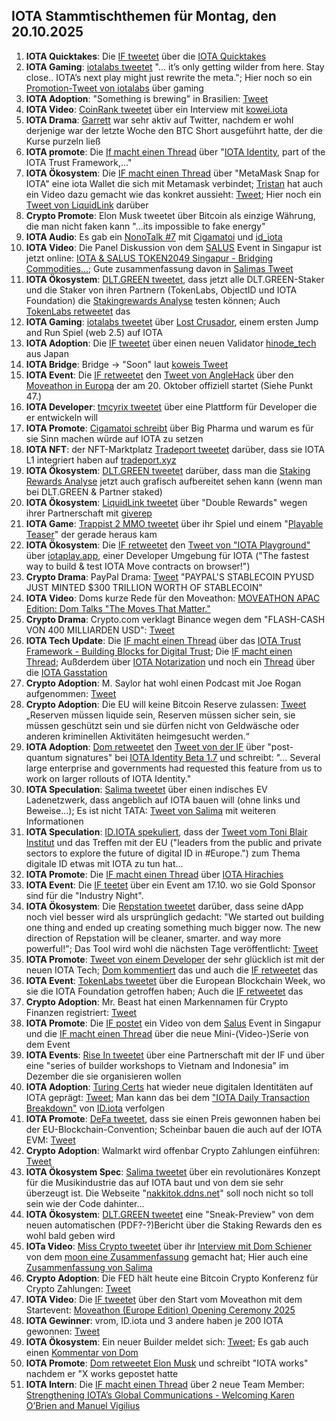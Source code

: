 ## IOTA Stammtischthemen für Montag, den 20.10.2025

1. **IOTA Quicktakes**: Die [IF tweetet](https://x.com/iota/status/1977664491610329303) über die [IOTA Quicktakes](https://youtu.be/wMTWwu71aYo)
2. **IOTA Gaming**: [iotalabs tweetet](https://x.com/iotalabs_/status/1977750756267635006) "... it’s only getting wilder from here. Stay close.. IOTA’s next play might just rewrite the meta."; Hier noch so ein [Promotion-Tweet von iotalabs](https://x.com/iotalabs_/status/1980133649761898967) über gaming
3. **IOTA Adoption**: "Something is brewing" in Brasilien: [Tweet](https://x.com/paulozumach/status/1977764783987265984)
4. **IOTA Video**: [CoinRank tweetet](https://x.com/CoinRank_io/status/1976939502955643294) über ein Interview mit [kowei.iota](https://x.com/kowei1995)
5. **IOTA Drama**: [Garrett](https://x.com/GarrettBullish) war sehr aktiv auf Twitter, nachdem er wohl derjenige war der letzte Woche den BTC Short ausgeführt hatte, der die Kurse purzeln ließ
6. **IOTA promote**: Die [If macht einen Thread](https://x.com/iota/status/1978038070655008834) über "[IOTA Identity](https://docs.iota.org/developer/iota-identity/), part of the IOTA Trust Framework,..."
7. **IOTA Ökosystem**: Die [IF macht einen Thread](https://x.com/iota/status/1978083369482166701) über "MetaMask Snap for IOTA" eine iota Wallet die sich mit Metamask verbindet; [Tristan](https://x.com/tcampomanes) hat auch ein Video dazu gemacht wie das konkret aussieht: [Tweet](https://x.com/tcampomanes/status/1978096774003741122); Hier noch ein [Tweet von LiquidLink](https://x.com/Liquidlink_io/status/1978704868291301468) darüber
8. **Crypto Promote**: Elon Musk tweetet über Bitcoin als einzige Währung, die man nicht faken kann "...its impossible to fake energy"
9. **IOTA Audio**: Es gab ein [NonoTalk #7](https://x.com/id_iota/status/1978177299586363671) mit [Cigamatoi](https://x.com/Cigamatoi) und [id_iota](https://x.com/id_iota)
10. **IOTA Video**: Die Panel Diskussion von dem [SALUS](https://x.com/salusplatform) Event in Singapur ist jetzt online: [IOTA & SALUS TOKEN2049 Singapur - Bridging Commodities...](https://www.youtube.com/watch?v=FLTUGdX5fHc); Gute zusammenfassung davon in [Salimas Tweet](https://x.com/Salimasbegum/status/1978250902566793264) 
11. **IOTA Ökosystem**: [DLT.GREEN tweetet](https://x.com/dlt_green/status/1978227538586382349), dass jetzt alle DLT.GREEN-Staker und die Staker von ihren Partnern (TokenLabs, ObjectID und IOTA Foundation) die [Stakingrewards Analyse](https://dlt.green/de/services/iota-staking-analytics#staking-overview) testen können; Auch [TokenLabs retweetet](https://x.com/TokenLabsX/status/1978232905764597801) das
12. **IOTA Gaming**: [iotalabs tweetet](https://x.com/iotalabs_/status/1978347608880927186) über [Lost Crusador](https://x.com/_LostCrusader), einem ersten Jump and Run Spiel (web 2.5) auf IOTA
13. **IOTA Adoption**: Die [IF tweetet](https://x.com/iota/status/1978354283083915756) über einen neuen Validator [hinode_tech](https://x.com/hinode_tech) aus Japan
14. **IOTA Bridge**: Bridge -> "Soon" laut [koweis Tweet](https://x.com/kowei1995/status/1978483740088365423)
15. **IOTA Event**: Die [IF retweetet](https://x.com/iota/status/1978450554259976567) den [Tweet von AngleHack](https://x.com/AngelHack/status/1978400466884309162) über den [Moveathon in Europa](https://www.moveathon.build/europe?utm_source=Socials&utm_medium=X&utm_campaign=MoveathonEU) der am 20. Oktober offiziell startet (Siehe Punkt 47.)
16. **IOTA Developer**: [tmcyrix tweetet](https://x.com/tmcyrix/status/1978031618821333087) über eine Plattform für Developer die er entwickeln will
17. **IOTA Promote**: [Cigamatoi schreibt](https://x.com/Cigamatoi/status/1978400463210082679) über Big Pharma und warum es für sie Sinn machen würde auf IOTA zu setzen
18. **IOTA NFT**: der NFT-Marktplatz [Tradeport tweetet](https://x.com/tradeportxyz/status/1978522182587191333) darüber, dass sie IOTA L1 integriert haben auf [tradeport.xyz](https://www.tradeport.xyz/)
19. **IOTA Ökosystem**: [DLT.GREEN tweetet](https://x.com/dlt_green/status/1978558289165091047) darüber, dass man die [Staking Rewards Analyse](https://dlt.green/de/services/iota-staking-analytics#staking-overview) jetzt auch grafisch aufbereitet sehen kann (wenn man bei DLT.GREEN & Partner staked)
20. **IOTA Ökosystem**: [LiquidLink tweetet](https://x.com/Liquidlink_io/status/1978716566666809657) über "Double Rewards" wegen ihrer Partnerschaft mit [giverep](https://x.com/GiveRep)
21. **IOTA Game**: [Trappist 2 MMO tweetet](https://x.com/trappist1_mmo/status/1978689369897644327) über ihr Spiel und einem "[Playable Teaser](https://t.co/9Gd0AcVN1Y)" der gerade heraus kam
22. **IOTA Ökosystem**: Die [IF retweetet](https://x.com/iota/status/1978769611488113089) den [Tweet von "IOTA Playground"](https://x.com/IotaPlayground/status/1978768558571073941) über [iotaplay.app](https://iotaplay.app/), einer Developer Umgebung für IOTA ("The fastest way to build & test IOTA Move contracts on browser!")
23. **Crypto Drama**: PayPal Drama: [Tweet](https://x.com/coinbureau/status/1978689118998536480) "PAYPAL'S STABLECOIN PYUSD JUST MINTED $300 TRILLION WORTH OF STABLECOIN"
24. **IOTA Video**: Doms kurze Rede für den Moveathon: [MOVEATHON APAC Edition: Dom Talks "The Moves That Matter."](https://youtu.be/3XJC6sOBVsU)
25. **Crypto Drama**: Crypto.com verklagt Binance wegen dem "FLASH-CASH VON 400 MILLIARDEN USD": [Tweet](https://x.com/BDCryptoGuru/status/1978771527710507269)
26. **IOTA Tech Update**: Die [IF macht einen Thread](https://x.com/iota/status/1978808147797062109) über das [IOTA Trust Framework - Building Blocks for Digital Trust](https://blog.iota.org/iota-trust-framework/); Die [IF macht einen Thread](https://x.com/iota/status/1979487622557761661); Außderdem über [IOTA Notarization](https://docs.iota.org/developer/iota-notarization) und noch ein [Thread](https://x.com/iota/status/1979850011509748126) über die [IOTA Gasstation](https://docs.iota.org/operator/gas-station/)
27. **Crypto Adoption**: M. Saylor hat wohl einen Podcast mit Joe Rogan aufgenommen: [Tweet](https://x.com/BitcoinNewsCom/status/1978790602281292060)
28. **Crypto Adoption**: Die EU will keine Bitcoin Reserve zulassen: [Tweet](https://x.com/BitcoinNews21M/status/1978813366979191107) „Reserven müssen liquide sein, Reserven müssen sicher sein, sie müssen geschützt sein und sie dürfen nicht von Geldwäsche oder anderen kriminellen Aktivitäten heimgesucht werden.“
29. **IOTA Adoption**: [Dom retweetet](https://x.com/DomSchiener/status/1978886478877880805) den [Tweet von der IF](https://x.com/iota/status/1978808147797062109) über "post-quantum signatures" bei [IOTA Identity Beta 1.7](https://blog.iota.org/iota-identity-1-7-beta/) und schreibt: "... Several large enterprise and governments had requested this feature from us to work on larger rollouts of IOTA Identity."
30. **IOTA Speculation**: [Salima tweetet](https://x.com/Salimasbegum/status/1978977688338440366) über einen indisches EV Ladenetzwerk, dass angeblich auf IOTA bauen will (ohne links und Beweise...); Es ist nicht TATA: [Tweet von Salima](https://x.com/Salimasbegum/status/1979313081743233172) mit weiteren Informationen
31. **IOTA Speculation**: [ID.IOTA spekuliert](https://x.com/id_iota/status/1978877988855783732), dass der [Tweet vom Toni Blair Institut](https://x.com/InstituteGC/status/1978784891924791709) und das Treffen mit der EU ("leaders from the public and private sectors to explore the future of digital ID in #Europe.") zum Thema digitale ID etwas mit IOTA zu tun hat...
32. **IOTA Promote**: Die [IF macht einen Thread](https://x.com/iota/status/1979079938264236165) über [IOTA Hirachies](https://blog.iota.org/iota-hierarchies-alpha-live/)
33. **IOTA Event**: Die [IF teetet](https://x.com/iota/status/1979110408842616871) über ein Event am 17.10. wo sie Gold Sponsor sind für die "Industry Night".
34. **IOTA Ökosystem**: Die [Repstation tweetet](https://x.com/repstation_xyz/status/1979074162338537820) darüber, dass seine dApp noch viel besser wird als ursprünglich gedacht: "We started out building one thing and ended up creating something much bigger now. The new direction of Repstation will be cleaner, smarter. and way more powerful!"; Das Tool wird wohl die nächsten Tage veröffentlicht: [Tweet](https://x.com/repstation_xyz/status/1979655748599926845)
35. **IOTA Promote**: [Tweet von einem Developer](https://x.com/tmcyrix/status/1979658261294203202) der sehr glücklich ist mit der neuen IOTA Tech; [Dom kommentiert](https://x.com/DomSchiener/status/1979844866415976705) das und auch die [IF retweetet](https://x.com/iota/status/1980189828097704083) das
36. **IOTA Event**: [TokenLabs tweetet](https://x.com/TokenLabsX/status/1979086190700527849) über die European Blockchain Week, wo sie die IOTA Foundation getroffen haben; Auch die [IF retweetet](https://x.com/iota/status/1979186891657265331) das
37. **Crypto Adoption**: Mr. Beast hat einen Markennamen für Crypto Finanzen registriert: [Tweet](https://x.com/BTC_Archive/status/1979158833445413284)
38. **IOTA Promote**: Die [IF postet](https://x.com/iota/status/1979442325177643200) ein Video von dem [Salus](https://x.com/salusplatform) Event in Singapur und die [IF macht einen Thread](https://x.com/iota/status/1979170533787701257) über die neue Mini-(Video-)Serie von dem Event
39. **IOTA Events**: [Rise In tweetet](https://x.com/riseinweb3/status/1979136556519821813) über eine  Partnerschaft mit der IF und über eine "series of builder workshops to Vietnam and Indonesia" im Dezember die sie organisieren wollen
40. **IOTA Adoption**: [Turing Certs](https://x.com/turing_certs) hat wieder neue digitalen Identitäten auf IOTA geprägt: [Tweet](https://x.com/id_iota/status/1979655237666472395); Man kann das bei dem ["IOTA Daily Transaction Breakdown"](https://iota-transaction-origin-visualizer-448150412424.us-west1.run.app/) von [ID.iota](https://x.com/id_iota) verfolgen
41. **IOTA Promote**: [DeFa tweetet](https://x.com/defaprimitive/status/1979522087325761738), dass sie einen Preis gewonnen haben bei der EU-Blockchain-Convention; Scheinbar bauen die auch auf der IOTA EVM: [Tweet](https://x.com/IotaRebased/status/1979716428321501545)
42. **Crypto Adoption**: Walmarkt wird offenbar Crypto Zahlungen einführen: [Tweet](https://x.com/Ethprofit/status/1979747516481667552)
43. **IOTA Ökosystem Spec**: [Salima tweetet](https://x.com/Salimasbegum/status/1979926824734826697) über ein revolutionäres Konzept für die Musikindustrie das auf IOTA baut und von dem sie sehr überzeugt ist. Die Webseite "[nakkitok.ddns.net](https://nakkitok.ddns.net/)" soll noch nicht so toll sein wie der Code dahinter...
44. **IOTA Ökosystem**: [DLT.GREEN tweetet](https://x.com/dlt_green/status/1979964667171590383) eine "Sneak-Preview" von dem neuen automatischen (PDF?-?)Bericht über die Staking Rewards den es wohl bald geben wird
45. **IOTa Video**: [Miss Crypto tweetet](https://x.com/MissCryptoGER/status/1979970803522535663) über ihr [Interview mit Dom Schiener](https://www.youtube.com/watch?v=l3cxb9SgAoI&feature=youtu.be) von dem [moon eine Zusammenfassung](https://x.com/moonbaklava/status/1980022089185894543) gemacht hat; Hier auch eine [Zusammenfassung von Salima](https://x.com/moonbaklava/status/1980022089185894543)
46. **Crypto Adoption**: Die FED hält heute eine Bitcoin Crypto Konferenz für Crypto Zahlungen: [Tweet](https://x.com/Ashcryptoreal/status/1980122246137147395)
47. **IOTA Video**: Die [IF tweetet](https://x.com/iota/status/1980168820846113119) über den Start vom Moveathon mit dem Startevent: [Moveathon (Europe Edition) Opening Ceremony 2025](https://www.youtube.com/live/wEMHWyhwnhE)
48. **IOTA Gewinner**: vrom, ID.iota und 3 andere haben je 200 IOTA gewonnen: [Tweet](https://x.com/encapHQ/status/1979933056824967281)
49. **IOTA Ökosystem**: Ein neuer Builder meldet sich: [Tweet](https://x.com/TheJessePeralta/status/1980040592806838359); Es gab auch einen [Kommentar von Dom](https://x.com/DomSchiener/status/1980203431252885634)
50. **IOTA Promote**: [Dom retweetet Elon Musk](https://x.com/DomSchiener/status/1980227905289670699) und schreibt "IOTA works" nachdem er "X works gepostet hatte
51. **IOTA Intern**: Die [IF macht einen Thread](https://x.com/iota/status/1980257699070673392) über 2 neue Team Member: [Strengthening IOTA’s Global Communications - Welcoming Karen O’Brien and Manuel Vigilius](https://blog.iota.org/iota-global-communications/)
